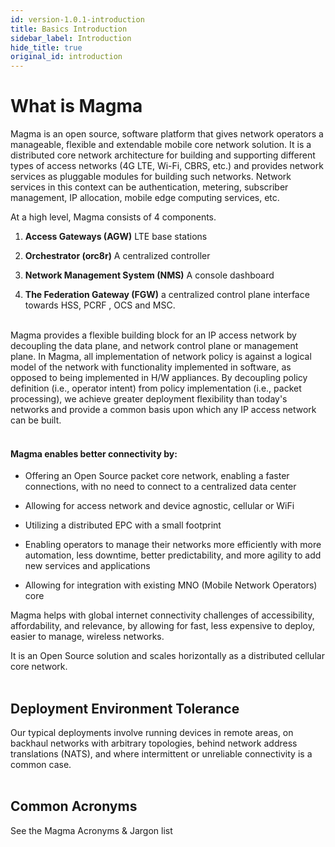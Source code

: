```yaml
---
id: version-1.0.1-introduction
title: Basics Introduction
sidebar_label: Introduction
hide_title: true
original_id: introduction
---
```

# What is Magma

Magma is an open source, software platform that gives network operators
a manageable, flexible and extendable mobile core network solution. It
is a distributed core network architecture for building and supporting
different types of access networks (4G LTE, Wi-Fi, CBRS, etc.) and
provides network services as pluggable modules for building such
networks. Network services in this context can be authentication,
metering, subscriber management, IP allocation, mobile edge computing
services, etc.

At a high level, Magma consists of 4 components.

1.  **Access Gateways (AGW)** LTE base stations

2.  **Orchestrator (orc8r)**  A centralized controller 

3.  **Network Management System (NMS)**  A console dashboard

4.  **The Federation Gateway (FGW)** a centralized control plane
    interface towards HSS, PCRF , OCS and MSC.<br><br/>

Magma provides a flexible building block for an IP access network by
decoupling the data plane, and network control plane or management
plane. In Magma, all implementation of network policy is against a
logical model of the network with functionality implemented in software,
as opposed to being implemented in H/W appliances. By decoupling policy
definition (i.e., operator intent) from policy implementation (i.e.,
packet processing), we achieve greater deployment flexibility than
today\'s networks and provide a common basis upon which any IP access
network can be built.<br><br/>

#### Magma enables better connectivity by:

-   Offering an Open Source packet core network, enabling a faster
    connections, with no need to connect to a centralized data center

-   Allowing for access network and device agnostic, cellular or WiFi

-   Utilizing a distributed EPC with a small footprint

-   Enabling operators to manage their networks more efficiently with
    more automation, less downtime, better predictability, and more
    agility to add new services and applications

-   Allowing for integration with existing MNO (Mobile Network
    Operators) core

Magma helps with global internet connectivity challenges of
accessibility, affordability, and relevance, by allowing for fast, less
expensive to deploy, easier to manage, wireless networks.

It is an Open Source solution and scales horizontally as a distributed
cellular core network.<br><br/>

## Deployment Environment Tolerance
Our typical deployments involve running devices in remote areas, on
backhaul networks with arbitrary topologies, behind network address
translations (NATS), and where intermittent or unreliable connectivity
is a common case.<br><br/>

## Common Acronyms

See the Magma Acronyms & Jargon list
